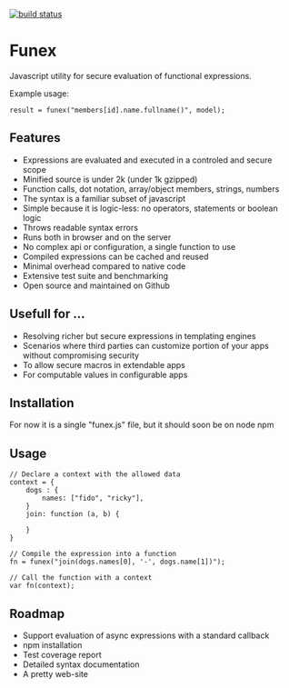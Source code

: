 [![build status](https://secure.travis-ci.org/masyl/funex.png)](http://travis-ci.org/masyl/funex)
# Funex

Javascript utility for secure evaluation of functional expressions.

Example usage:

	result = funex("members[id].name.fullname()", model);

## Features
- Expressions are evaluated and executed in a controled and secure scope
- Minified source is under 2k (under 1k gzipped)
- Function calls, dot notation, array/object members, strings, numbers
- The syntax is a familiar subset of javascript
- Simple because it is logic-less: no operators, statements or boolean logic
- Throws readable syntax errors
- Runs both in browser and on the server
- No complex api or configuration, a single function to use
- Compiled expressions can be cached and reused
- Minimal overhead compared to native code
- Extensive test suite and benchmarking
- Open source and maintained on Github

## Usefull for ...
- Resolving richer but secure expressions in templating engines
- Scenarios where third parties can customize portion of your apps without
compromising security
- To allow secure macros in extendable apps
- For computable values in configurable apps

## Installation

For now it is a single "funex.js" file, but it should soon be on node npm

## Usage

	// Declare a context with the allowed data
	context = {
		dogs : {
			names: ["fido", "ricky"],
		}
		join: function (a, b) {

		}
	}

	// Compile the expression into a function
	fn = funex("join(dogs.names[0], '-', dogs.name[1])");

	// Call the function with a context
	var fn(context);

## Roadmap
- Support evaluation of async expressions with a standard callback
- npm installation
- Test coverage report
- Detailed syntax documentation
- A pretty web-site
